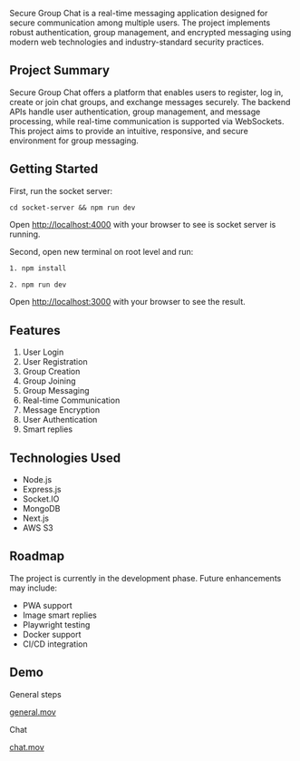 Secure Group Chat is a real-time messaging application designed for secure communication among multiple users. The project implements robust authentication, group management, and encrypted messaging using modern web technologies and industry-standard security practices.

## Project Summary

Secure Group Chat offers a platform that enables users to register, log in, create or join chat groups, and exchange messages securely. The backend APIs handle user authentication, group management, and message processing, while real-time communication is supported via WebSockets. This project aims to provide an intuitive, responsive, and secure environment for group messaging.

## Getting Started

First, run the socket server:

```aiignore
cd socket-server && npm run dev
```
Open [http://localhost:4000](http://localhost:3000) with your browser to see is socket server is running.

Second, open new terminal on root level and run:

```bash
1. npm install

2. npm run dev
```

Open [http://localhost:3000](http://localhost:3000) with your browser to see the result.

## Features
1. User Login
2. User Registration
3. Group Creation
4. Group Joining
5. Group Messaging
6. Real-time Communication
7. Message Encryption
8. User Authentication
9. Smart replies

## Technologies Used
- Node.js
- Express.js
- Socket.IO
- MongoDB
- Next.js
- AWS S3

## Roadmap
The project is currently in the development phase. Future enhancements may include:
- PWA support
- Image smart replies
- Playwright testing
- Docker support
- CI/CD integration

## Demo

General steps

[general.mov](demo/general.mov)

Chat

[chat.mov](demo/chat.mov)